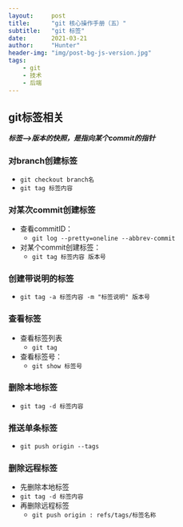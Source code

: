 ```yaml
---
layout:     post
title:      "git 核心操作手册（五）"
subtitle:   "git 标签"
date:       2021-03-21
author:     "Hunter"
header-img: "img/post-bg-js-version.jpg"
tags:
    - git
    - 技术
    - 后端
---
```


## git标签相关
***标签——>版本的快照，是指向某个commit的指针***

### 对branch创建标签

- `git checkout branch名`
- `git tag 标签内容`

### 对某次commit创建标签

 - 查看commitID：
    - `git log --pretty=oneline --abbrev-commit`
 - 对某个commit创建标签：
    - `git tag 标签内容 版本号`

### 创建带说明的标签
 - `git tag -a 标签内容 -m "标签说明" 版本号`

### 查看标签
- 查看标签列表
  - `git tag `
- 查看标签号：
  - `git show 标签号`

### 删除本地标签
- `git tag -d 标签内容`

### 推送单条标签
- `git push origin --tags`

### 删除远程标签
-  先删除本地标签
  - `git tag -d 标签内容`
- 再删除远程标签
  - `git push origin : refs/tags/标签名称`
